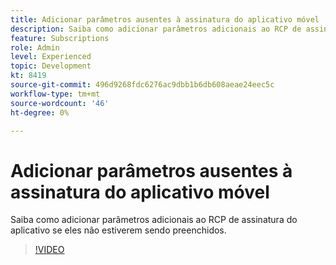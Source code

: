 ```yaml
---
title: Adicionar parâmetros ausentes à assinatura do aplicativo móvel
description: Saiba como adicionar parâmetros adicionais ao RCP de assinatura do aplicativo se eles não estiverem sendo preenchidos.
feature: Subscriptions
role: Admin
level: Experienced
topic: Development
kt: 8419
source-git-commit: 496d9268fdc6276ac9dbb1b6db608aeae24eec5c
workflow-type: tm+mt
source-wordcount: '46'
ht-degree: 0%

---
```



# Adicionar parâmetros ausentes à assinatura do aplicativo móvel

Saiba como adicionar parâmetros adicionais ao RCP de assinatura do aplicativo se eles não estiverem sendo preenchidos.

>[!VIDEO](https://video.tv.adobe.com/v/335950?quality=12)
